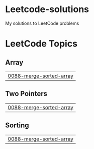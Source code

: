 # Leetcode-solutions
My solutions to LeetCode problems

<!---LeetCode Topics Start-->
# LeetCode Topics
## Array
|  |
| ------- |
| [0088-merge-sorted-array](https://github.com/harxh1405/Leetcode-solutions/tree/master/0088-merge-sorted-array) |
## Two Pointers
|  |
| ------- |
| [0088-merge-sorted-array](https://github.com/harxh1405/Leetcode-solutions/tree/master/0088-merge-sorted-array) |
## Sorting
|  |
| ------- |
| [0088-merge-sorted-array](https://github.com/harxh1405/Leetcode-solutions/tree/master/0088-merge-sorted-array) |
<!---LeetCode Topics End-->